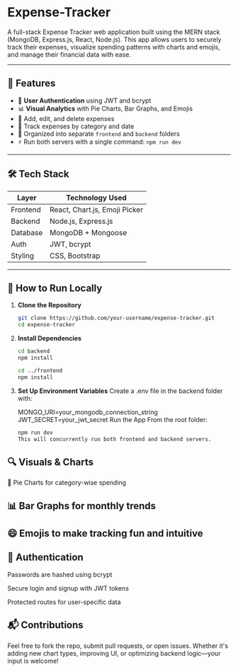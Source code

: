# Expense-Tracker
A full-stack Expense Tracker web application built using the MERN stack (MongoDB, Express.js, React, Node.js). This app allows users to securely track their expenses, visualize spending patterns with charts and emojis, and manage their financial data with ease.

---

## 🚀 Features

- 🔐 **User Authentication** using JWT and bcrypt
- 📊 **Visual Analytics** with Pie Charts, Bar Graphs, and Emojis
- 📝 Add, edit, and delete expenses
- 📅 Track expenses by category and date
- 📂 Organized into separate `frontend` and `backend` folders
- ⚡ Run both servers with a single command: `npm run dev`

---

## 🛠️ Tech Stack

| Layer       | Technology Used           |
|-------------|----------------------------|
| Frontend    | React, Chart.js, Emoji Picker |
| Backend     | Node.js, Express.js        |
| Database    | MongoDB + Mongoose         |
| Auth        | JWT, bcrypt                |
| Styling     | CSS, Bootstrap             |

---

## 🧪 How to Run Locally

1. **Clone the Repository**
   ```bash
   git clone https://github.com/your-username/expense-tracker.git
   cd expense-tracker
   
2. **Install Dependencies**

    ```bash
    cd backend
    npm install
    
    cd ../frontend
    npm install

3. **Set Up Environment Variables**
   Create a .env file in the backend folder with:

    MONGO_URI=your_mongodb_connection_string
    JWT_SECRET=your_jwt_secret
    Run the App From the root folder:
    
    ```bash
    npm run dev
    This will concurrently run both frontend and backend servers.

## 🔍 Visuals & Charts
🥧 Pie Charts for category-wise spending

## 📊 Bar Graphs for monthly trends

## 😄 Emojis to make tracking fun and intuitive

## 🔐 Authentication
Passwords are hashed using bcrypt

Secure login and signup with JWT tokens

Protected routes for user-specific data

## 📬 Contributions
Feel free to fork the repo, submit pull requests, or open issues. Whether it's adding new chart types, improving UI, or optimizing backend logic—your input is welcome!
